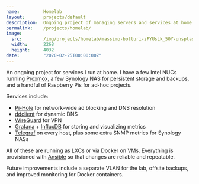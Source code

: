 ```yaml
---
name:         Homelab
layout:       projects/default
description:  Ongoing project of managing servers and services at home.
permalink:    /projects/homelab/
image:
  src:        /img/projects/homelab/massimo-botturi-zFYUsLk_50Y-unsplash.jpg
  width:      2268
  height:     4032
date:         "2020-02-25T00:00:00Z"
---
```


An ongoing project for services I run at home. I have a few Intel NUCs running [Proxmox](https://www.proxmox.com/), a few Synology NAS for persistent storage and backups, and a handful of Raspberry Pis for ad-hoc projects.

Services include:
- [Pi-Hole](https://pi-hole.net) for network-wide ad blocking and DNS resolution
- [ddclient](https://sourceforge.net/p/ddclient/wiki/Home) for dynamic DNS
- [WireGuard](https://wiki.archlinux.org/index.php/WireGuard) for VPN
- [Grafana](https://grafana.com) + [InfluxDB](https://www.influxdata.com/products/influxdb-overview) for storing and visualizing metrics
- [Telegraf](https://www.influxdata.com/time-series-platform/telegraf/) on every host, plus some extra SNMP metrics for Synology NASs

All of these are running as LXCs or via Docker on VMs. Everything is provisioned with [Ansible](https://www.ansible.com) so that changes are reliable and repeatable.

Future improvements include a separate VLAN for the lab, offsite backups, and improved monitoring for Docker containers.
